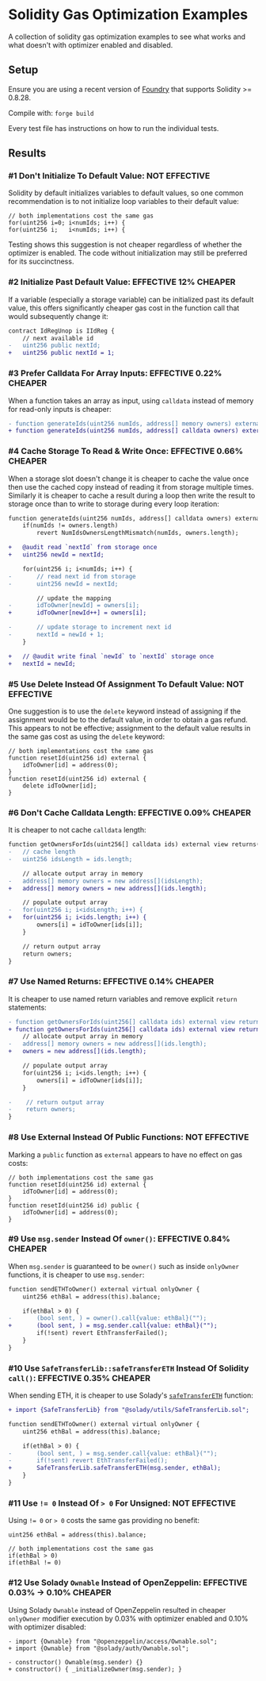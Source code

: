 # Solidity Gas Optimization Examples #

A collection of solidity gas optimization examples to see what works and what doesn't with optimizer enabled and disabled.

## Setup ##

Ensure you are using a recent version of [Foundry](https://github.com/foundry-rs/foundry) that supports Solidity >= 0.8.28.

Compile with: `forge build`

Every test file has instructions on how to run the individual tests.

## Results ##

### #1 Don't Initialize To Default Value: NOT EFFECTIVE ###

Solidity by default initializes variables to default values, so one common recommendation is to not initialize loop variables to their default value:
```solidity
// both implementations cost the same gas
for(uint256 i=0; i<numIds; i++) {
for(uint256 i;   i<numIds; i++) {
```

Testing shows this suggestion is not cheaper regardless of whether the optimizer is enabled. The code without initialization may still be preferred for its succinctness.

### #2 Initialize Past Default Value: EFFECTIVE 12% CHEAPER ###

If a variable (especially a storage variable) can be initialized past its default value, this offers significantly cheaper gas cost in the function call that would subsequently change it:
```diff
contract IdRegUnop is IIdReg {
    // next available id
-   uint256 public nextId;
+   uint256 public nextId = 1;
```

### #3 Prefer Calldata For Array Inputs: EFFECTIVE 0.22% CHEAPER ###

When a function takes an array as input, using `calldata` instead of memory for read-only inputs is cheaper:
```diff
- function generateIds(uint256 numIds, address[] memory owners) external
+ function generateIds(uint256 numIds, address[] calldata owners) external {
```

### #4 Cache Storage To Read & Write Once: EFFECTIVE 0.66% CHEAPER ###

When a storage slot doesn't change it is cheaper to cache the value once then use the cached copy instead of reading it from storage multiple times. Similarly it is cheaper to cache a result during a loop then write the result to storage once than to write to storage during every loop iteration:
```diff
function generateIds(uint256 numIds, address[] calldata owners) external {
    if(numIds != owners.length)
        revert NumIdsOwnersLengthMismatch(numIds, owners.length);

+   @audit read `nextId` from storage once
+   uint256 newId = nextId;

    for(uint256 i; i<numIds; i++) {
-       // read next id from storage
-       uint256 newId = nextId;

        // update the mapping
-       idToOwner[newId] = owners[i];
+       idToOwner[newId++] = owners[i];

-       // update storage to increment next id
-       nextId = newId + 1;
    }

+   // @audit write final `newId` to `nextId` storage once
+   nextId = newId;
```

### #5 Use Delete Instead Of Assignment To Default Value: NOT EFFECTIVE ###

One suggestion is to use the `delete` keyword instead of assigning if the assignment would be to the default value, in order to obtain a gas refund. This appears to not be effective; assignment to the default value results in the same gas cost as using the `delete` keyword:
```solidity
// both implementations cost the same gas
function resetId(uint256 id) external {
    idToOwner[id] = address(0);
}
function resetId(uint256 id) external {
    delete idToOwner[id];
}
```

### #6 Don't Cache Calldata Length: EFFECTIVE 0.09% CHEAPER ###

It is cheaper to not cache `calldata` length:
```diff
function getOwnersForIds(uint256[] calldata ids) external view returns(address[] memory) {
-   // cache length
-   uint256 idsLength = ids.length;

    // allocate output array in memory
-   address[] memory owners = new address[](idsLength);
+   address[] memory owners = new address[](ids.length);

    // populate output array
-   for(uint256 i; i<idsLength; i++) {
+   for(uint256 i; i<ids.length; i++) {
        owners[i] = idToOwner[ids[i]];
    }

    // return output array
    return owners;
}
```

### #7 Use Named Returns: EFFECTIVE 0.14% CHEAPER ###
It is cheaper to use named return variables and remove explicit `return` statements:
```diff
- function getOwnersForIds(uint256[] calldata ids) external view returns(address[] memory) {
+ function getOwnersForIds(uint256[] calldata ids) external view returns(address[] memory owners)
    // allocate output array in memory
-   address[] memory owners = new address[](ids.length);
+   owners = new address[](ids.length);

    // populate output array
    for(uint256 i; i<ids.length; i++) {
        owners[i] = idToOwner[ids[i]];
    }

-    // return output array
-    return owners;
}
```

### #8 Use External Instead Of Public Functions: NOT EFFECTIVE ###
Marking a `public` function as `external` appears to have no effect on gas costs:
```solidity
// both implementations cost the same gas
function resetId(uint256 id) external {
    idToOwner[id] = address(0);
}
function resetId(uint256 id) public {
    idToOwner[id] = address(0);
}
```

### #9 Use `msg.sender` Instead Of `owner()`: EFFECTIVE 0.84% CHEAPER ###
When `msg.sender` is guaranteed to be `owner()` such as inside `onlyOwner` functions, it is cheaper to use `msg.sender`:
```diff
function sendETHToOwner() external virtual onlyOwner {
    uint256 ethBal = address(this).balance;

    if(ethBal > 0) {
-       (bool sent, ) = owner().call{value: ethBal}("");
+       (bool sent, ) = msg.sender.call{value: ethBal}("");
        if(!sent) revert EthTransferFailed();
    }
}
```

### #10 Use `SafeTransferLib::safeTransferETH` Instead Of Solidity `call()`: EFFECTIVE 0.35% CHEAPER ###
When sending ETH, it is cheaper to use Solady's [`safeTransferETH`](https://github.com/Vectorized/solady/blob/main/src/utils/SafeTransferLib.sol#L90-L98) function:
```diff
+ import {SafeTransferLib} from "@solady/utils/SafeTransferLib.sol";

function sendETHToOwner() external virtual onlyOwner {
    uint256 ethBal = address(this).balance;

    if(ethBal > 0) {
-       (bool sent, ) = msg.sender.call{value: ethBal}("");
-       if(!sent) revert EthTransferFailed();
+       SafeTransferLib.safeTransferETH(msg.sender, ethBal);
    }
}
```

### #11 Use `!= 0` Instead Of `> 0` For Unsigned: NOT EFFECTIVE ###
Using `!= 0` or `> 0` costs the same gas providing no benefit:
```solidity
uint256 ethBal = address(this).balance;

// both implementations cost the same gas
if(ethBal > 0)
if(ethBal != 0)
```

### #12 Use Solady `Ownable` Instead of OpenZeppelin: EFFECTIVE 0.03% -> 0.10% CHEAPER ###
Using Solady `Ownable` instead of OpenZeppelin resulted in cheaper `onlyOwner` modifier execution by 0.03% with optimizer enabled and 0.10% with optimizer disabled:
```solidity
- import {Ownable} from "@openzeppelin/access/Ownable.sol";
+ import {Ownable} from "@solady/auth/Ownable.sol";

- constructor() Ownable(msg.sender) {}
+ constructor() { _initializeOwner(msg.sender); }
```
